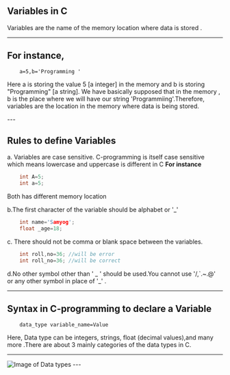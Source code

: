 ## Variables in C

Variables are the name of the memory location where data is stored .

---
 ## For instance,
        a=5,b='Programming '
<p>Here a is storing the value 5 [a integer] in the memory and b is storing "Programming" [a string]. We have basically supposed that in the memory , b is the place where we will have our string 'Programmiing'.Therefore, variables are the  location in the memory where data is being stored.</p>
---

## Rules to define Variables
a. Variables are case sensitive. C-programming is itself case sensitive which means lowercase and uppercase is different in C 
**For instance**
```c
    int A=5;
    int a=5;
```
 Both has different memory location

b.The first character of the variable should be alphabet or '_'
```c
    int name='Samyog';
    float _age=18;
```

c. There should not be comma or blank space between the variables.

```c
    int roll,no=36; //will be error
    int roll_no=36; //will be correct
```

d.No other symbol other than ' _ ' should be used.You cannot use '/,`.~.@' or any other symbol in place of '_' .

---
## Syntax in C-programming to declare a Variable
```
    data_type variable_name=Value
```
 Here, Data type can be integers, strings, float (decimal values),and many more .There are about 3 mainly categories of the data types in C.
 
---

 <img src="https://media.geeksforgeeks.org/wp-content/uploads/20220808115138/DatatypesInC.jpg" alt="Image of Data types"/>
---


